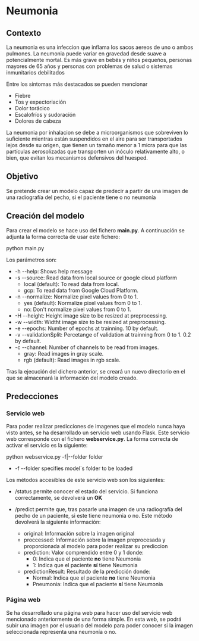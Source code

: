 # Neumonia

## Contexto

La neumonia es una infeccion que inflama los sacos aereos de uno o ambos pulmones. La neumonia puede variar en gravedad desde suave a potencialmente mortal. Es más grave en bebés y niños pequeños, personas mayores de 65 años y personas con problemas de salud o sistemas inmunitarios debilitados

Entre los sintomas más destacados se pueden mencionar

- Fiebre
- Tos y expectoriación
- Dolor torácico
- Escalofríos y sudoración
- Dolores de cabeza

La neumonia por inhalacion se debe a microorganismos que sobreviven lo suficiente mientras están suspendidos en el aire para ser transportados lejos desde su origen, que tienen un tamaño menor a 1 micra para que las partículas aerosolizadas que transporten un inóculo relativamente alto, o bien, que evitan los mecanismos defensivos del huesped.

## Objetivo

Se pretende crear un modelo capaz de predecir a partir de una imagen de una radiografía del pecho, si el paciente tiene o no neumonía

## Creación del modelo

Para crear el modelo se hace uso del fichero **main.py**. A continuación se adjunta la forma correcta de usar este fichero:

python main.py

Los parámetros son:

-   -h --help: Shows help message
-   -s --source: Read data from local source or google cloud platform
    - local (default): To read data from local.
    - gcp: To read data from Google Cloud Platform.
-   -n --normalize: Normalize pixel values from 0 to 1.
    - yes (default): Normalize pixel values from 0 to 1.
    - no: Don't normalize pixel values from 0 to 1.
-   -H --height: Height image size to be resized at preprocessing.
-   -w --width: Widtht image size to be resized at preprocessing.
-   -e --epochs: Number of epochs at trainning. 10 by default.
-   -v --validationSplit: Percetange of validation at trainning from 0 to 1. 0.2 by default.
-   -c --channel: Number of channels to be read from images.
    - gray: Read images in gray scale.
    - rgb (default): Read images in rgb scale.


Tras la ejecución del dichero anterior, se creará un nuevo directorio en el que se almacenará la información del modelo creado.

## Predecciones

### Servicio web

Para poder realizar predicciones de imagenes que el modelo nunca haya visto antes, se ha desarrollado un servicio web usando Flask. Este servicio web corresponde con el fichero **webservice.py**. La forma correcta de activar el servicio es la siguiente:

python webservice.py -f|--folder folder

- -f --folder specifies model´s folder to be loaded

Los métodos accesibles de este servicio web son los siguientes:
- /status permite conocer el estado del servicio. Si funciona correctamente, se devolverá un **OK**

- /predict permite que, tras pasarle una imagen de una radiografía del pecho de un paciente, si este tiene neumonia o no. Este método devolverá la siguiente información:
  - original: Información sobre la imagen original
  - proccessed: Información sobre la imagen preprocesada y proporcionada al modelo para poder realizar su prediccion
  - prediction: Valor comprendido entre 0 y 1 donde:
    - 0: Indica que el paciente **no** tiene Neumonia
    - 1: Indica que el paciente **sí** tiene Neumonia
  - predictionResult: Resultado de la predicción donde:
    - Normal: Indica que el paciente **no** tiene Neumonia
    - Pneumonia: Indica que el paciente **sí** tiene Neumonia

### Página web

Se ha desarrollado una página web para hacer uso del servicio web mencionado anteriormente de una forma simple. En esta web, se podrá subir una imagen por el usuario del modelo para poder conocer si la imagen seleccionada representa una neumonía o no.
